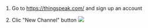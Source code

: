 
1. Go to https://thingspeak.com/ and sign up an account

2. Clic "New Channel" button
![](https://github.com/Raydivine/IoT-of-Modern-Agriculture/blob/master/Doc/Image/thingSpeak/ThingSpeak.PNG)
   
